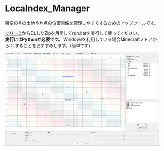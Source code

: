 # LocaIndex_Manager

架空の星の土地や地点の位置関係を管理しやすくするためのマップツールです。  

[リリース](https://github.com/mizugane-kou/LocaIndex_Manager/releases/)からDLしたZipを展開してrun.batを実行して使ってください。  
**実行にはPythonが必要です。** Windowsを利用している場合MinecraftストアからDLすることをおすすめします。(簡単です)

  
<img src="sample_2.png" width="700">

